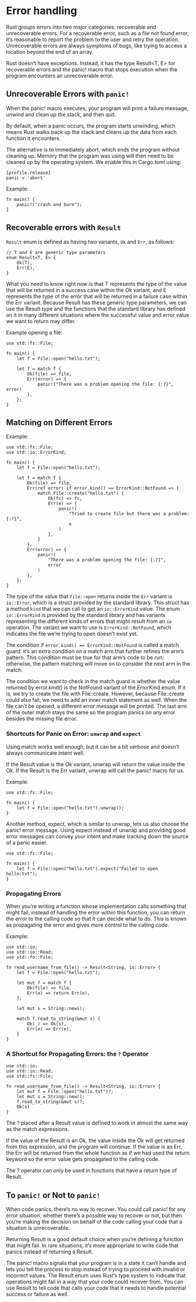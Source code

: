 # Error handling

Rust groups errors into two major categories: recoverable and unrecoverable errors. For a recoverable error, such as a file not found error, it’s reasonable to report the problem to the user and retry the operation. Unrecoverable errors are always symptoms of bugs, like trying to access a location beyond the end of an array.

Rust doesn’t have exceptions. Instead, it has the type Result<T, E> for recoverable errors and the panic! macro that stops execution when the program encounters an unrecoverable error.

## Unrecoverable Errors with ```panic!```

When the panic! macro executes, your program will print a failure message, unwind and clean up the stack, and then quit.

By default, when a panic occurs, the program starts unwinding, which means Rust walks back up the stack and cleans up the data from each function it encounters.

The alternative is to immediately abort, which ends the program without cleaning up. Memory that the program was using will then need to be cleaned up by the operating system. We enable this in Cargo.toml using:
```
[profile.release]
panic = 'abort'
```

Example:

```
fn main() {
    panic!("crash and burn");
}
```

## Recoverable errors with ```Result```

```Result``` enum is defined as having two variants, ```Ok``` and ```Err```, as follows:

```
// T and E are generic type parameters
enum Result<T, E> {
    Ok(T),
    Err(E),
}
```

What you need to know right now is that T represents the type of the value that will be returned in a success case within the Ok variant, and E represents the type of the error that will be returned in a failure case within the Err variant. Because Result has these generic type parameters, we can use the Result type and the functions that the standard library has defined on it in many different situations where the successful value and error value we want to return may differ.

Example opening a file:

```
use std::fs::File;

fn main() {
    let f = File::open("hello.txt");

    let f = match f {
        Ok(file) => file,
        Err(error) => {
            panic!("There was a problem opening the file: {:?}", error)
        },
    };
}
```

## Matching on Different Errors

Example:

```
use std::fs::File;
use std::io::ErrorKind;

fn main() {
    let f = File::open("hello.txt");

    let f = match f {
        Ok(file) => file,
        Err(ref error) if error.kind() == ErrorKind::NotFound => {
            match File::create("hello.txt") {
                Ok(fc) => fc,
                Err(e) => {
                    panic!(
                        "Tried to create file but there was a problem: {:?}",
                        e
                    )
                },
            }
        },
        Err(error) => {
            panic!(
                "There was a problem opening the file: {:?}",
                error
            )
        },
    };
}
```

The type of the value that ```File::open``` returns inside the ```Err``` variant is ```io::Error```, which is a struct provided by the standard library. This struct has a method ```kind``` that we can call to get an ```io::ErrorKind``` value. The enum ```io::ErrorKind``` is provided by the standard library and has variants representing the different kinds of errors that might result from an ```io``` operation. The variant we want to use is ```ErrorKind::NotFound```, which indicates the file we’re trying to open doesn’t exist yet.

The condition if ```error.kind() == ErrorKind::NotFound``` is called a match guard: it’s an extra condition on a match arm that further refines the arm’s pattern. This condition must be true for that arm’s code to be run; otherwise, the pattern matching will move on to consider the next arm in the match.

The condition we want to check in the match guard is whether the value returned by error.kind() is the NotFound variant of the ErrorKind enum. If it is, we try to create the file with File::create. However, because File::create could also fail, we need to add an inner match statement as well. When the file can’t be opened, a different error message will be printed. The last arm of the outer match stays the same so the program panics on any error besides the missing file error.

### Shortcuts for Panic on Error: ```unwrap``` and ```expect```

Using match works well enough, but it can be a bit verbose and doesn’t always communicate intent well. 

If the Result value is the Ok variant, unwrap will return the value inside the Ok. If the Result is the Err variant, unwrap will call the panic! macro for us.

Example:

```
use std::fs::File;

fn main() {
    let f = File::open("hello.txt").unwrap();
}
```

Another method, expect, which is similar to unwrap, lets us also choose the panic! error message. Using expect instead of unwrap and providing good error messages can convey your intent and make tracking down the source of a panic easier.

```
use std::fs::File;

fn main() {
    let f = File::open("hello.txt").expect("Failed to open hello.txt");
}
```

### Propagating Errors

When you’re writing a function whose implementation calls something that might fail, instead of handling the error within this function, you can return the error to the calling code so that it can decide what to do. This is known as propagating the error and gives more control to the calling code.

Example:

```
use std::io;
use std::io::Read;
use std::fs::File;

fn read_username_from_file() -> Result<String, io::Error> {
    let f = File::open("hello.txt");

    let mut f = match f {
        Ok(file) => file,
        Err(e) => return Err(e),
    };

    let mut s = String::new();

    match f.read_to_string(&mut s) {
        Ok(_) => Ok(s),
        Err(e) => Err(e),
    }
}
```

### A Shortcut for Propagating Errors: the ```?``` Operator

```
use std::io;
use std::io::Read;
use std::fs::File;

fn read_username_from_file() -> Result<String, io::Error> {
    let mut f = File::open("hello.txt")?;
    let mut s = String::new();
    f.read_to_string(&mut s)?;
    Ok(s)
}
```

The ? placed after a Result value is defined to work in almost the same way as the match expressions.

If the value of the Result is an Ok, the value inside the Ok will get returned from this expression, and the program will continue. If the value is an Err, the Err will be returned from the whole function as if we had used the return keyword so the error value gets propagated to the calling code.

The ? operator can only be used in functions that have a return type of Result.

## To ```panic!``` or Not to ```panic!```

When code panics, there’s no way to recover. You could call panic! for any error situation, whether there’s a possible way to recover or not, but then you’re making the decision on behalf of the code calling your code that a situation is unrecoverable.

Returning Result is a good default choice when you’re defining a function that might fail. In rare situations, it’s more appropriate to write code that panics instead of returning a Result. 

The panic! macro signals that your program is in a state it can’t handle and lets you tell the process to stop instead of trying to proceed with invalid or incorrect values. The Result enum uses Rust’s type system to indicate that operations might fail in a way that your code could recover from. You can use Result to tell code that calls your code that it needs to handle potential success or failure as well.


